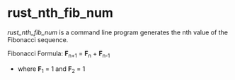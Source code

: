 # rust_nth_fib_num

*rust_nth_fib_num* is a command line program generates the nth value of the Fibonacci sequence.

Fibonacci Formula: **F**<sub>n+1</sub> = **F**<sub>n</sub> + **F**<sub>n-1</sub> 
* where **F**<sub>1</sub> = 1 and **F**<sub>2</sub> = 1

